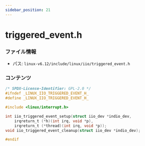 ```yaml
---
sidebar_position: 21
---
```

# triggered_event.h

### ファイル情報

- パス: `linux-v6.12/include/linux/iio/triggered_event.h`

### コンテンツ

```h
/* SPDX-License-Identifier: GPL-2.0 */
#ifndef _LINUX_IIO_TRIGGERED_EVENT_H_
#define _LINUX_IIO_TRIGGERED_EVENT_H_

#include <linux/interrupt.h>

int iio_triggered_event_setup(struct iio_dev *indio_dev,
	irqreturn_t (*h)(int irq, void *p),
	irqreturn_t (*thread)(int irq, void *p));
void iio_triggered_event_cleanup(struct iio_dev *indio_dev);

#endif

```
